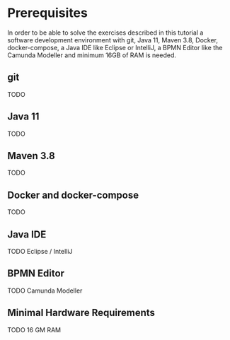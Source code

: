 # Prerequisites
In order to be able to solve the exercises described in this tutorial a software development environment with git, Java 11, Maven 3.8, Docker, docker-compose, a Java IDE like Eclipse or IntelliJ, a BPMN Editor like the Camunda Modeller and minimum 16GB of RAM is needed.

## git
TODO

## Java 11
TODO

## Maven 3.8
TODO

## Docker and docker-compose
TODO

## Java IDE
TODO Eclipse / IntelliJ

## BPMN Editor
TODO Camunda Modeller

## Minimal Hardware Requirements
TODO 16 GM RAM